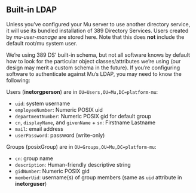 Built-in LDAP
-------------

Unless you’ve configured your Mu server to use another directory service, it
will use its bundled installation of 389 Directory Services. Users created by
*mu-user-manage* are stored here. Note that this does **not** include the
default root/mu system user.

We’re using 389 DS’ built-in schema, but not all software knows by default how
to look for the particular object classes/attributes we’re using (our design
may merit a custom schema in the future). If you’re configuring software to
authenticate against Mu’s LDAP, you may need to know the following:

Users (**inetorgperson**) are in `OU=Users,OU=Mu,DC=platform-mu`:
- `uid`: system username
- `employeeNumber`: Numeric POSIX uid
- `departmentNumber`: Numeric POSIX gid for default group
- `cn`, `displayName`, and `givenName` + `sn`: Firstname Lastname
- `mail`: email address
- `userPassword`: password (write-only)

Groups (posixGroup) are in `OU=Groups,OU=Mu,DC=platform-mu`:
- `cn`: group name
- `description`: Human-friendly descriptive string
- `gidNumber`: Numeric POSIX gid
- `memberUid`: username(s) of group members (same as `uid` attribute in **inetorguser**)

